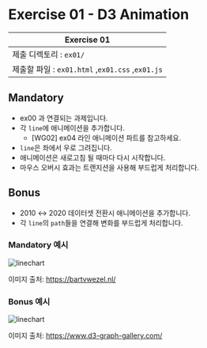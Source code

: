 # Exercise 01 - D3 Animation

| Exercise 01              
| ------------------------ 
| 제출 디렉토리 : `ex01/`  
| 제출할 파일 : `ex01.html` ,`ex01.css` ,`ex01.js` 

## Mandatory
- ex00 과 연결되는 과제입니다.
- 각 `line`에 애니메이션을 추가합니다.
  - [WG02] ex04 라인 애니메이션 파트를 참고하세요.
- `line`은 좌에서 우로 그려집니다.
- 애니메이션은 새로고침 될 때마다 다시 시작합니다.
- 마우스 오버시 효과는 트랜지션을 사용해 부드럽게 처리합니다.

## Bonus
- 2010 ↔︎ 2020 데이터셋 전환시 애니메이션을 추가합니다.
- 각 `line`의 `path`들을 연결해 변화를 부드럽게 처리합니다.


### Mandatory 예시

<img src='https://bartvwezel.nl/wp-content/uploads/2020/10/ezgif.com-gif-maker-1.gif' alt='linechart'>

이미지 출처: https://bartvwezel.nl/

### Bonus 예시

<img src='https://www.d3-graph-gallery.com/img/graph/line_select.gif' alt='linechart'>

이미지 출처: https://www.d3-graph-gallery.com/
